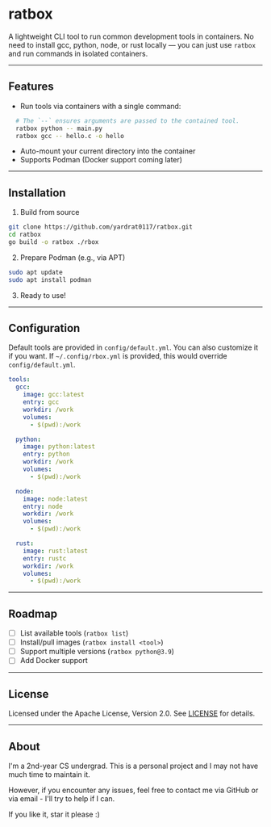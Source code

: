 # ratbox

A lightweight CLI tool to run common development tools in containers. No need to install gcc, python, node, or rust locally — you can just use `ratbox` and run commands in isolated containers.

---

## Features

- Run tools via containers with a single command:

```bash
  # The `--` ensures arguments are passed to the contained tool.
  ratbox python -- main.py
  ratbox gcc -- hello.c -o hello
```

- Auto-mount your current directory into the container
- Supports Podman (Docker support coming later)

---

## Installation

1. Build from source

```bash
git clone https://github.com/yardrat0117/ratbox.git
cd ratbox
go build -o ratbox ./rbox
```

2. Prepare Podman (e.g., via APT)

```bash
sudo apt update
sudo apt install podman
```

3. Ready to use!


---

## Configuration

Default tools are provided in `config/default.yml`. You can also customize it if you want. If `~/.config/rbox.yml` is provided, this would override `config/default.yml`.

```yml
tools:
  gcc:
    image: gcc:latest
    entry: gcc
    workdir: /work
    volumes:
      - $(pwd):/work

  python:
    image: python:latest
    entry: python
    workdir: /work
    volumes:
      - $(pwd):/work

  node:
    image: node:latest
    entry: node
    workdir: /work
    volumes:
      - $(pwd):/work

  rust:
    image: rust:latest
    entry: rustc
    workdir: /work
    volumes:
      - $(pwd):/work
```


---

## Roadmap

- [ ] List available tools (`ratbox list`)
- [ ] Install/pull images (`ratbox install <tool>`)
- [ ] Support multiple versions (`ratbox python@3.9`)
- [ ] Add Docker support

---

## License

Licensed under the Apache License, Version 2.0. See [LICENSE](./LICENSE) for details.

---

## About

I'm a 2nd-year CS undergrad. This is a personal project and I may not have much time to maintain it.

However, if you encounter any issues, feel free to contact me via GitHub or via email - I'll try to help if I can.

If you like it, star it please :)
